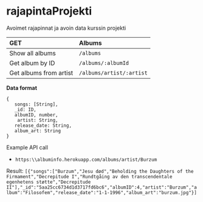 # rajapintaProjekti
Avoimet rajapinnat ja avoin data kurssin projekti


| **GET** | Albums |
| :--- | :--- |
| Show all albums |  ```/albums``` |
| Get album by ID | ```/albums/:albumId``` |
| Get albums from artist | ```/albums/artist/:artist``` |

**Data format**
```
{
   songs: [String],
   _id: ID,
   albumID, number,
    artist: String,
   release_date: String,
   album_art: String
}
```

Example API call
 - ```https:\\albuminfo.herokuapp.com/albums/artist/Burzum```

Result:
  ```[{"songs":["Burzum","Jesu død","Beholding the Daughters of the Firmament","Decrepitude I","Rundtgåing av den transcendentale egenhetens støtte","Decrepitude II"],"_id":"5aa25cc6734d1d3717fd6bc6","albumID":4,"artist":"Burzum","album":"Filosofem","release_date":"1-1-1996","album_art":"burzum.jpg"}]```
